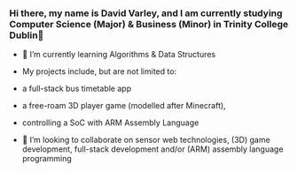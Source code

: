 ### Hi there, my name is David Varley, and I am currently studying Computer Science (Major) & Business (Minor) in Trinity College Dublin👋

- 🌱 I’m currently learning Algorithms & Data Structures
- My projects include, but are not limited to:
  
-   a full-stack bus timetable app
-   a free-roam 3D player game (modelled after Minecraft),
-   controlling a SoC with ARM Assembly Language
  
- 👯 I’m looking to collaborate on sensor web technologies, (3D) game development, full-stack development and/or (ARM) assembly language programming

<!--
**bobAnthonyVarley/bobAnthonyVarley** is a ✨ _special_ ✨ repository because its `README.md` (this file) appears on your GitHub profile.

Here are some ideas to get you started:

- 🔭 I’m currently working on ...
- 🌱 I’m currently learning ...
- 👯 I’m looking to collaborate on ...
- 🤔 I’m looking for help with ...
- 💬 Ask me about ...
- 📫 How to reach me: ...
- 😄 Pronouns: ...
- ⚡ Fun fact: ...
-->
